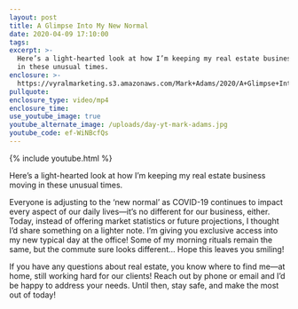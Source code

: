 ```yaml
---
layout: post
title: A Glimpse Into My New Normal
date: 2020-04-09 17:10:00
tags:
excerpt: >-
  Here’s a light-hearted look at how I’m keeping my real estate business moving
  in these unusual times.
enclosure: >-
  https://vyralmarketing.s3.amazonaws.com/Mark+Adams/2020/A+Glimpse+Into+My+New+Normal.mp4
pullquote:
enclosure_type: video/mp4
enclosure_time:
use_youtube_image: true
youtube_alternate_image: /uploads/day-yt-mark-adams.jpg
youtube_code: ef-WiNBcfQs
---
```


{% include youtube.html %}

Here’s a light-hearted look at how I’m keeping my real estate business moving in these unusual times.

Everyone is adjusting to the ‘new normal’ as COVID-19 continues to impact every aspect of our daily lives—it’s no different for our business, either. Today, instead of offering market statistics or future projections, I thought I’d share something on a lighter note. I’m giving you exclusive access into my new typical day at the office\! Some of my morning rituals remain the same, but the commute sure looks different… Hope this leaves you smiling\!&nbsp;

If you have any questions about real estate, you know where to find me—at home, still working hard for our clients\! Reach out by phone or email and I’d be happy to address your needs. Until then, stay safe, and make the most out of today\!